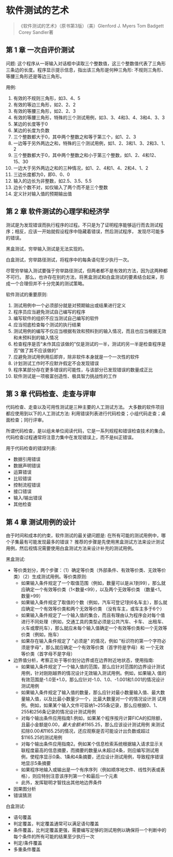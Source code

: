 # 软件测试的艺术

>《软件测试的艺术》（原书第3版）（美）Glenford J. Myers Tom Badgett Corey Sandler著

## 第 1 章 一次自评价测试

问题: 这个程序从一哥输入对话框中读取三个整数值，这三个整数值代表了三角形三条边的长度。程序显示提示信息，指出该三角形是何种三角形:
不规则三角形、等腰三角形还是等边三角形。

用例: 
1. 有效的不规则三角形，如3、4、5
2. 有效的等边三角形，如2、2、2
3. 有效的等腰三角形，如2、2、3
4. 有效的等腰三角形，特殊的三个测试用例，如3、3、4和3、4、3和4、3、3
5. 某边的长度等于0
6. 某边的长度为负数
7. 三个整数都大于0，其中两个整数之和等于第三个，如1、2、3
8. 一边等于另外两边之和，特殊的三个测试用例，如1、2、3和1、3、2和3、1、2
9. 三个整数都大于0，其中两个整数之和小于第三个整数，如1、2、4和12、15、30
10. 一边大于另外两边之和的三种情况，如1、2、4和1、4、2和4、1、2
11. 三边长度都为0，即0、0、0
12. 输入的边长为非整数，如2.5、3.5、5.5
13. 边长个数不对，如仅输入了两个而不是三个整数
14. 定义针对输入值的预期输出值 

## 第 2 章 软件测试的心理学和经济学

测试是为发现错误而执行程序的过程。不只是为了证明程序能够运行而去测试程序；相反，应该一开始就假设程序中隐藏着错误，然后测试程序，
发现尽可能多的错误。

黑盒测试，穷举输入测试是无法实现的。

白盒测试，穷举路径测试，将程序中的每条语句至少执行一次。

尽管穷举输入测试要强于穷举路径测试，但两者都不是有效的方法，因为这两种都不可行。
那么，也许存在别的方法，将黑盒测试和白盒测试的要素结合起来，形成一个合理但并不十分完美的测试策略。

软件测试的重要原则:

1. 测试用例中一个必须部分就是对预期输出或结果进行定义
2. 程序员应当避免测试自己编写的程序
3. 编写软件的组织不应当测试自己编写的软件
4. 应当彻底检查每个测试的执行结果
5. 测试用例的编写不仅应当根据有效和预料到的输入情况，而且也应当根据无效和未预料到的输入情况
6. 检查程序是否“未作其应该做的”仅是测试的一半，测试的另一半是检查程序是否“做了其不应该做的”
7. 应避免测试用例用后即弃，除非软件本身就是一个一次性的软件
8. 计划测试工作时不应默许假定不会发现错误
9. 程序某部分存在更多错误的可能性，与该部分已发现错误的数量成正比
10. 软件测试是一项极富创造性、极具智力挑战性的工作

## 第 3 章 代码检查、走查与评审

代码检查、走查以及可用性测试是三种主要的人工测试方法。
大多数的软件项目都应使用到以下的人工测试方法: 利用错误列表进行代码检查；小组代码走查；桌面检查；同行评审。

所谓代码检查，是以组未单位阅读代码，它是一系列规程和错误检查技术的集合。代码检查过程通常将注意力集中在发现错误上，而不是纠正错误。

用于代码检查的错误列表:

- 数据引用错误
- 数据声明错误
- 运算错误
- 比较错误
- 控制流程错误
- 接口错误
- 输入/输出错误
- 其他检查

## 第 4 章 测试用例的设计

由于时间和成本的约束，软件测试的最关键问题是: 在所有可能的测试用例中，哪个子集最有可能发现最多的错误？
推荐的步骤是先使用黑盒测试方法来设计测试用例，然后视情况需要使用白盒测试方法来设计补充的测试用例。

黑盒测试:

- 等价类划分，两个步骤：（1）确定等价类（外部条件、有效等价类、无效等价类）（2）生成测试用例。等价类原则:
    - 如果输入条件规定了一个取值范围（例如，数量可以是从1到99），那么就应确定一个有效等价类（1<数量<99），以及两个无效等价类
    （数量<1，数量>99）
    - 如果输入条件规定了取值的个数（例如，汽车可登记1到6名车主），那么就应确定一个有效等价类和两个无效等价类
    （没有车主，或车主多于6个）
    - 如果输入条件规定了一个输入值的集合，而且有理由认为程序会对每个值进行不同处理（例如，交通工具的类型必须是公共汽车、卡车、
    出租车、火车或摩托车），那么就应未每个输入值确定一个有效等价类和一个无效等价类（例如，拖车）
    - 如果存在输入条件规定了 "必须是" 的情况，例如 "标识符的第一个字符必须是字母"，那么就应确定一个有效等价类（首字符是字母）和
    一个无效等价类（首字母不是字母）
- 边界值分析，考察正处于等价划分边界或在边界附近地状态，使用指南:
    - 如果输入条件规定了一个输入值的范围，那么应针对范围的边界设计测试用例，针对刚刚越界的情况设计无效输入测试用例。例如，如果输入
    值的有效范围是-1.0至+1.0，那么应针对-1.0、1.0、-1.001和1.001的情况设计测试用例
    - 如果输入条件规定了输入值的数量，那么应针对最小数量输入值、最大数量输入值，以及比最小数量少一个，比最大数量对一个的情况设计测
    试用例。例如，如果某个输入文件可容纳1~255条记录，那么应根据0、1、255和256条记录的情况设计测试用例
    - 对每个输出条件应用指南1.例如，如果某个程序按月计算FICA的扣除额，且最小金额是$0.00，最大金额未$1165.25，那么应该设计测试用例
    来测试扣除$0.00和$1165.25的情况，还应观察是否可能设计出负数或超过$1165.25的测试用例
    - 对每个输出条件应用指南2。例如某个信息检索系统根据输入请求显示关联程度最高的信息摘要，而摘要的数量从未超过4条，则应编写测试用
    例，使程序显示0条、1条和4条摘要，还应设计测试用例，导致程序错误地显示5条摘要
    - 如果程序地输入或输出是一个有序序列（例如顺序地文件、线性列表或表格），则应特别注意该序列第一个和最后一个元素
    - 此外，发挥聪明才智找出其他地边界条件
- 因果图分析
- 错误猜测

白盒测试:

- 语句覆盖
- 判定覆盖，判定覆盖通常可以满足语句覆盖
- 条件覆盖，比判定覆盖更强，需要编写足够的测试用例以确保将一个判断中的每个条件的所有可能的结果至少执行一次
- 判定/条件覆盖
- 多重条件覆盖












